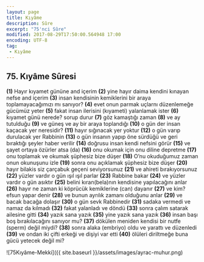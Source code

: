 ```yaml
---
layout: page
title: Kıyâme
description: Sûre
excerpt: "75'nci Sûre"
modified: 2017-08-29T17:50:00.564948 17:00
encoding: UTF-8
tag: 
 - Kıyâme
---
```


## 75. Kıyâme Sûresi

**(1)** Hayır kıyamet gününe and içerim
**(2)** yine hayır daima kendini kınayan nefse and içerim
**(3)** insan kendisinin kemiklerini bir araya toplamayacağımızı mı sanıyor?
**(4)** evet onun parmak uçlarnı düzenlemeğe gücümüz yeter
**(5)** fakat insan ilerisini (kıyameti) yalanlamak ister
**(6)** kıyamet günü nerede? sorup durur
**(7)** göz kamaştığı zaman
**(8)** ve ay tutulduğu
**(9)** ve güneş ve ay bir araya toplandığı
**(10)** o gün der insan kaçacak yer neresidir? 
**(11)** hayır sığınacak yer yoktur
**(12)** o gün varıp durulacak yer Rabbinin
**(13)** o gün insanın yapıp öne sürdüğü ve geri bıraktığı şeyler haber verilir
**(14)** doğrusu insan kendi nefsini görür
**(15)** ve şayet ortaya özürler atsa (da)
**(16)** onu okumak için onu diline depretme
**(17)** onu toplamak ve okumak şüphesiz bize düşer
**(18)** O’nu okuduğumuz zaman onun okunuşunu izle
**(19)** sonra onu açıklamak şüphesiz bize düşer
**(20)** hayır bilakis siz çarçabuk geçeni seviyorsunuz
**(21)** ve ahireti bırakıyorsunuz
**(22)** yüzler vardır o gün ışıl ışıl parlar
**(23)** Rabbine bakar
**(24)** ve yüzler vardır o gün asıktır
**(25)** belini kıran(bela)nın kendisine yapılacağını anlar
**(26)** hayır ne zaman ki köprücük kemiklerine (can) dayanır
**(27)** ve kim? efsun yapar denir
**(28)** ve bunun ayrılık zamanı olduğunu anlar
**(29)** ve bacak bacağa dolaşır
**(30)** o gün sevk Rabbinedir
**(31)** sadaka vermedi ve namaz da kılmadı
**(32)** fakat yalanladı ve döndü
**(33)** sonra çalım satarak ailesine gitti
**(34)** yazık sana yazık
**(35)** yine yazık sana yazık
**(36)** insan başı boş bırakılacağını sanıyor mu?
**(37)** dökülen meniden kendisi bir nutfe (sperm) değil miydi?
**(38)** sonra alaka (embriyo) oldu ve yarattı ve düzenledi
**(39)** ve ondan iki çifti erkeği ve dişiyi var etti 
**(40)** ölüleri diriltmeğe buna gücü yetecek değil mi?

![75Kıyâme-Mekki]({{ site.baseurl }}/assets/images/ayrac-muhur.png)
